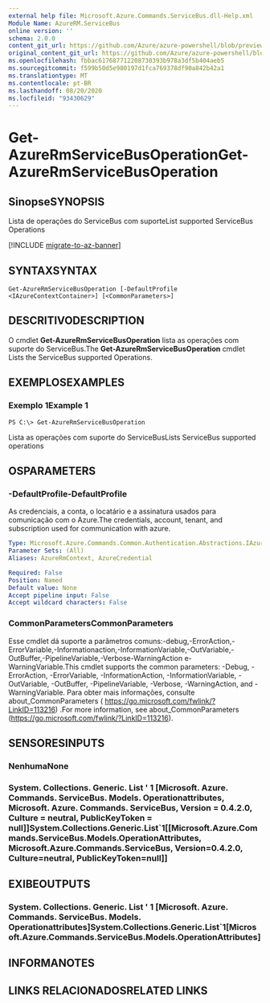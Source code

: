 ```yaml
---
external help file: Microsoft.Azure.Commands.ServiceBus.dll-Help.xml
Module Name: AzureRM.ServiceBus
online version: ''
schema: 2.0.0
content_git_url: https://github.com/Azure/azure-powershell/blob/preview/src/ResourceManager/ServiceBus/Commands.ServiceBus/help/Get-AzureRmServiceBusOperation.md
original_content_git_url: https://github.com/Azure/azure-powershell/blob/preview/src/ResourceManager/ServiceBus/Commands.ServiceBus/help/Get-AzureRmServiceBusOperation.md
ms.openlocfilehash: fbbac617687712208730393b978a3df5b404aeb5
ms.sourcegitcommit: f599b50d5e980197d1fca769378df90a842b42a1
ms.translationtype: MT
ms.contentlocale: pt-BR
ms.lasthandoff: 08/20/2020
ms.locfileid: "93430629"
---
```

# <span data-ttu-id="6d3a1-101">Get-AzureRmServiceBusOperation</span><span class="sxs-lookup"><span data-stu-id="6d3a1-101">Get-AzureRmServiceBusOperation</span></span>

## <span data-ttu-id="6d3a1-102">Sinopse</span><span class="sxs-lookup"><span data-stu-id="6d3a1-102">SYNOPSIS</span></span>
<span data-ttu-id="6d3a1-103">Lista de operações do ServiceBus com suporte</span><span class="sxs-lookup"><span data-stu-id="6d3a1-103">List supported ServiceBus Operations</span></span>

[!INCLUDE [migrate-to-az-banner](../../includes/migrate-to-az-banner.md)]

## <span data-ttu-id="6d3a1-104">SYNTAX</span><span class="sxs-lookup"><span data-stu-id="6d3a1-104">SYNTAX</span></span>

```
Get-AzureRmServiceBusOperation [-DefaultProfile <IAzureContextContainer>] [<CommonParameters>]
```

## <span data-ttu-id="6d3a1-105">DESCRITIVO</span><span class="sxs-lookup"><span data-stu-id="6d3a1-105">DESCRIPTION</span></span>
<span data-ttu-id="6d3a1-106">O cmdlet **Get-AzureRmServiceBusOperation** lista as operações com suporte do ServiceBus.</span><span class="sxs-lookup"><span data-stu-id="6d3a1-106">The **Get-AzureRmServiceBusOperation** cmdlet Lists the ServiceBus supported Operations.</span></span>

## <span data-ttu-id="6d3a1-107">EXEMPLOS</span><span class="sxs-lookup"><span data-stu-id="6d3a1-107">EXAMPLES</span></span>

### <span data-ttu-id="6d3a1-108">Exemplo 1</span><span class="sxs-lookup"><span data-stu-id="6d3a1-108">Example 1</span></span>
```
PS C:\> Get-AzureRmServiceBusOperation
```

<span data-ttu-id="6d3a1-109">Lista as operações com suporte do ServiceBus</span><span class="sxs-lookup"><span data-stu-id="6d3a1-109">Lists ServiceBus supported operations</span></span>

## <span data-ttu-id="6d3a1-110">OS</span><span class="sxs-lookup"><span data-stu-id="6d3a1-110">PARAMETERS</span></span>

### <span data-ttu-id="6d3a1-111">-DefaultProfile</span><span class="sxs-lookup"><span data-stu-id="6d3a1-111">-DefaultProfile</span></span>
<span data-ttu-id="6d3a1-112">As credenciais, a conta, o locatário e a assinatura usados para comunicação com o Azure.</span><span class="sxs-lookup"><span data-stu-id="6d3a1-112">The credentials, account, tenant, and subscription used for communication with azure.</span></span>

```yaml
Type: Microsoft.Azure.Commands.Common.Authentication.Abstractions.IAzureContextContainer
Parameter Sets: (All)
Aliases: AzureRmContext, AzureCredential

Required: False
Position: Named
Default value: None
Accept pipeline input: False
Accept wildcard characters: False
```

### <span data-ttu-id="6d3a1-113">CommonParameters</span><span class="sxs-lookup"><span data-stu-id="6d3a1-113">CommonParameters</span></span>
<span data-ttu-id="6d3a1-114">Esse cmdlet dá suporte a parâmetros comuns:-debug,-ErrorAction,-ErrorVariable,-Informationaction,-InformationVariable,-OutVariable,-OutBuffer,-PipelineVariable,-Verbose-WarningAction e-WarningVariable.</span><span class="sxs-lookup"><span data-stu-id="6d3a1-114">This cmdlet supports the common parameters: -Debug, -ErrorAction, -ErrorVariable, -InformationAction, -InformationVariable, -OutVariable, -OutBuffer, -PipelineVariable, -Verbose, -WarningAction, and -WarningVariable.</span></span> <span data-ttu-id="6d3a1-115">Para obter mais informações, consulte about_CommonParameters ( https://go.microsoft.com/fwlink/?LinkID=113216) .</span><span class="sxs-lookup"><span data-stu-id="6d3a1-115">For more information, see about_CommonParameters (https://go.microsoft.com/fwlink/?LinkID=113216).</span></span>

## <span data-ttu-id="6d3a1-116">SENSORES</span><span class="sxs-lookup"><span data-stu-id="6d3a1-116">INPUTS</span></span>

### <span data-ttu-id="6d3a1-117">Nenhuma</span><span class="sxs-lookup"><span data-stu-id="6d3a1-117">None</span></span>

### <span data-ttu-id="6d3a1-118">System. Collections. Generic. List ' 1 [Microsoft. Azure. Commands. ServiceBus. Models. Operationattributes, Microsoft. Azure. Commands. ServiceBus, Version = 0.4.2.0, Culture = neutral, PublicKeyToken = null]]</span><span class="sxs-lookup"><span data-stu-id="6d3a1-118">System.Collections.Generic.List\`1[[Microsoft.Azure.Commands.ServiceBus.Models.OperationAttributes, Microsoft.Azure.Commands.ServiceBus, Version=0.4.2.0, Culture=neutral, PublicKeyToken=null]]</span></span>

## <span data-ttu-id="6d3a1-119">EXIBE</span><span class="sxs-lookup"><span data-stu-id="6d3a1-119">OUTPUTS</span></span>

### <span data-ttu-id="6d3a1-120">System. Collections. Generic. List ' 1 [Microsoft. Azure. Commands. ServiceBus. Models. Operationattributes]</span><span class="sxs-lookup"><span data-stu-id="6d3a1-120">System.Collections.Generic.List\`1[Microsoft.Azure.Commands.ServiceBus.Models.OperationAttributes]</span></span>

## <span data-ttu-id="6d3a1-121">INFORMA</span><span class="sxs-lookup"><span data-stu-id="6d3a1-121">NOTES</span></span>

## <span data-ttu-id="6d3a1-122">LINKS RELACIONADOS</span><span class="sxs-lookup"><span data-stu-id="6d3a1-122">RELATED LINKS</span></span>

